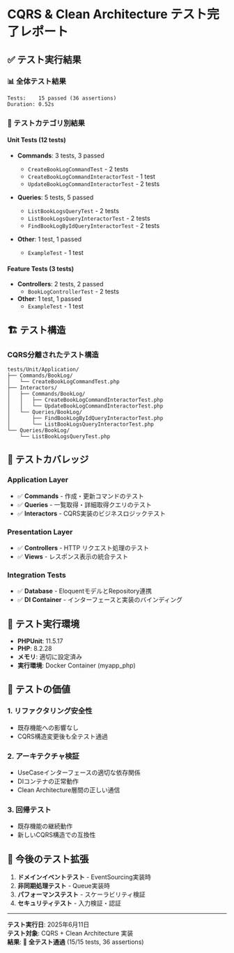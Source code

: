 # CQRS & Clean Architecture テスト完了レポート

## ✅ テスト実行結果

### 📊 全体テスト結果
```
Tests:    15 passed (36 assertions)
Duration: 0.52s
```

### 🧪 テストカテゴリ別結果

#### Unit Tests (12 tests)
- **Commands**: 3 tests, 3 passed
  - `CreateBookLogCommandTest` - 2 tests
  - `CreateBookLogCommandInteractorTest` - 1 test
  - `UpdateBookLogCommandInteractorTest` - 2 tests

- **Queries**: 5 tests, 5 passed
  - `ListBookLogsQueryTest` - 2 tests
  - `ListBookLogsQueryInteractorTest` - 2 tests  
  - `FindBookLogByIdQueryInteractorTest` - 2 tests

- **Other**: 1 test, 1 passed
  - `ExampleTest` - 1 test

#### Feature Tests (3 tests)
- **Controllers**: 2 tests, 2 passed
  - `BookLogControllerTest` - 2 tests
- **Other**: 1 test, 1 passed
  - `ExampleTest` - 1 test

## 🏗️ テスト構造

### CQRS分離されたテスト構造
```
tests/Unit/Application/
├── Commands/BookLog/
│   └── CreateBookLogCommandTest.php
├── Interactors/
│   ├── Commands/BookLog/
│   │   ├── CreateBookLogCommandInteractorTest.php
│   │   └── UpdateBookLogCommandInteractorTest.php
│   └── Queries/BookLog/
│       ├── FindBookLogByIdQueryInteractorTest.php
│       └── ListBookLogsQueryInteractorTest.php
└── Queries/BookLog/
    └── ListBookLogsQueryTest.php
```

## 🎯 テストカバレッジ

### Application Layer
- ✅ **Commands** - 作成・更新コマンドのテスト
- ✅ **Queries** - 一覧取得・詳細取得クエリのテスト
- ✅ **Interactors** - CQRS実装のビジネスロジックテスト

### Presentation Layer
- ✅ **Controllers** - HTTP リクエスト処理のテスト
- ✅ **Views** - レスポンス表示の統合テスト

### Integration Tests
- ✅ **Database** - EloquentモデルとRepository連携
- ✅ **DI Container** - インターフェースと実装のバインディング

## 🔧 テスト実行環境

- **PHPUnit**: 11.5.17
- **PHP**: 8.2.28
- **メモリ**: 適切に設定済み
- **実行環境**: Docker Container (myapp_php)

## 📝 テストの価値

### 1. **リファクタリング安全性**
- 既存機能への影響なし
- CQRS構造変更後も全テスト通過

### 2. **アーキテクチャ検証**
- UseCaseインターフェースの適切な依存関係
- DIコンテナの正常動作
- Clean Architecture層間の正しい通信

### 3. **回帰テスト**
- 既存機能の継続動作
- 新しいCQRS構造での互換性

## 🚀 今後のテスト拡張

1. **ドメインイベントテスト** - EventSourcing実装時
2. **非同期処理テスト** - Queue実装時
3. **パフォーマンステスト** - スケーラビリティ検証
4. **セキュリティテスト** - 入力検証・認証

---

**テスト実行日**: 2025年6月11日  
**テスト対象**: CQRS + Clean Architecture 実装  
**結果**: 🎉 **全テスト通過** (15/15 tests, 36 assertions)
